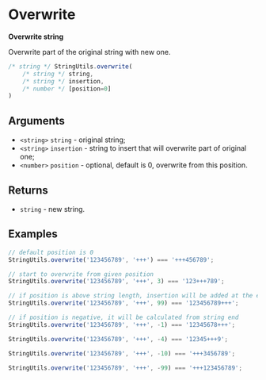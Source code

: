 Overwrite
=========

**Overwrite string**

Overwrite part of the original string with new one.

```js
/* string */ StringUtils.overwrite(
	/* string */ string,
	/* string */ insertion,
	/* number */ [position=0]
)
```


Arguments
---------

* `<string>` `string` - original string;
* `<string>` `insertion` - string to insert that will overwrite part of original one;
* `<number>` `position` - optional, default is 0, overwrite from this position.


Returns
-------

* `string` - new string.


Examples
--------

```js
// default position is 0
StringUtils.overwrite('123456789', '+++') === '+++456789';

// start to overwrite from given position
StringUtils.overwrite('123456789', '+++', 3) === '123+++789';

// if position is above string length, insertion will be added at the end
StringUtils.overwrite('123456789', '+++', 99) === '123456789+++';

// if position is negative, it will be calculated from string end
StringUtils.overwrite('123456789', '+++', -1) === '12345678+++';

StringUtils.overwrite('123456789', '+++', -4) === '12345+++9';

StringUtils.overwrite('123456789', '+++', -10) === '+++3456789';

StringUtils.overwrite('123456789', '+++', -99) === '+++123456789';
```

